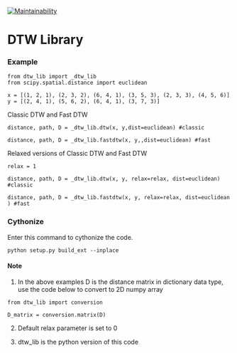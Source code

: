 [![Maintainability](https://api.codeclimate.com/v1/badges/5e8517e149abad38c323/maintainability)](https://codeclimate.com/github/nus-curantis/dtw_lib/maintainability)

# DTW Library
### Example
```
from dtw_lib import _dtw_lib
from scipy.spatial.distance import euclidean

x = [(1, 2, 1), (2, 3, 2), (6, 4, 1), (3, 5, 3), (2, 3, 3), (4, 5, 6)] 
y = [(2, 4, 1), (5, 6, 2), (6, 4, 1), (3, 7, 3)]
```

 Classic DTW and Fast DTW

``` 
distance, path, D = _dtw_lib.dtw(x, y,dist=euclidean) #classic

distance, path, D = _dtw_lib.fastdtw(x, y,,dist=euclidean) #fast
``` 
Relaxed versions of Classic DTW and Fast DTW 
``` 
relax = 1

distance, path, D = _dtw_lib.dtw(x, y, relax=relax, dist=euclidean) #classic

distance, path, D = _dtw_lib.fastdtw(x, y, relax=relax, dist=euclidean ) #fast
```

### Cythonize
Enter this command to cythonize the code.

``` 
python setup.py build_ext --inplace
```

#### Note
1. In the above examples D is the distance matrix in dictionary data type, use the code below to convert to 2D numpy array
``` 
from dtw_lib import conversion

D_matrix = conversion.matrix(D)
```

2. Default relax parameter is set to 0

3. dtw_lib is the python version of this code
